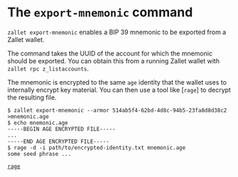 # The `export-mnemonic` command

`zallet export-mnemonic` enables a BIP 39 mnemonic to be exported from a Zallet wallet.

The command takes the UUID of the account for which the mnemonic should be exported. You
can obtain this from a running Zallet wallet with `zallet rpc z_listaccounts`.

The mnemonic is encrypted to the same `age` identity that the wallet uses to internally
encrypt key material. You can then use a tool like [`rage`] to decrypt the resulting
file.

```
$ zallet export-mnemonic --armor 514ab5f4-62bd-4d8c-94b5-23fa8d8d38c2 >mnemonic.age
$ echo mnemonic.age
-----BEGIN AGE ENCRYPTED FILE-----
...
-----END AGE ENCRYPTED FILE-----
$ rage -d -i path/to/encrypted-identity.txt mnemonic.age
some seed phrase ...
```

[`rage`](https://github.com/str4d/rage)
